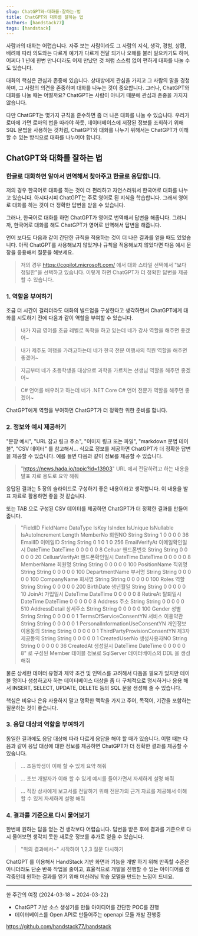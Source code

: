 ```yaml
---
slug: ChatGPT와-대화를-잘하는-법
title: ChatGPT와 대화를 잘하는 법
authors: [handstack77]
tags: [handstack]
---
```


사람과의 대화는 어렵습니다. 자주 보는 사람이라도 그 사람의 지식, 생각, 경험, 상황, 배려에 따라 의도와는 다르게 예기가 다르게 전달 되거나 오해를 불러 일으키기도 하며, 어쩌다 1 년에 한번 만나더라도 어제 만났던 것 처럼 스스럼 없이 편하게 대화를 나눌 수도 있습니다.

대화의 핵심은 관심과 존중에 있습니다. 상대방에게 관심을 가지고 그 사람의 말을 경청하며, 그 사람의 의견을 존중하며 대화를 나누는 것이 중요합니다. 그러나, ChatGPT와 대화를 나눌 때는 어떨까요? ChatGPT는 사람이 아니기 때문에 관심과 존중을 가지지 않습니다.

다만 ChatGPT는 몇가지 규칙을 준수하면 좀 더 나은 대화를 나눌 수 있습니다. 우리가 로마에 가면 로마의 법을 따라야 하듯, 데이터베이스에 저장된 정보를 조회하기 위해 SQL 문법을 사용하는 것처럼, ChatGPT와 대화를 나누기 위해서는 ChatGPT가 이해할 수 있는 방식으로 대화를 나누어야 합니다.

## ChatGPT와 대화를 잘하는 법

### 한글로 대화하면 알아서 번역해서 찾아주고 한글로 응답합니다.

저의 경우 한국어로 대화를 하는 것이 더 편리하고 자연스러워서 한국어로 대화를 나누고 있습니다. 아시다시피 ChatGPT는 주로 영어로 된 지식을 학습합니다. 그래서 영어로 대화를 하는 것이 더 정확한 답변을 받을 수 있습니다.

그러나, 한국어로 대화를 하면 ChatGPT가 영어로 번역해서 답변을 해줍니다. 그러니까, 한국어로 대화를 해도 ChatGPT가 영어로 번역해서 답변을 해줍니다.

언어 보다도 다음과 같이 간단한 규칙을 적용하는 것이 더 나은 결과를 얻을 때도 있었습니다. 아직 ChatGPT를 사용해보지 않았거나 규칙을 적용해보지 않았다면 다음 예시 문장을 응용해서 질문을 해보세요.

> 저의 경우 https://copilot.microsoft.com/ 에서 대화 스타일 선택에서 "보다 정밀한"을 선택하고 있습니다. 이렇게 하면 ChatGPT가 더 정확한 답변을 제공할 수 있습니다.

### 1. 역할을 부여하기

조금 더 시간이 걸리더라도 대화의 빌드업을 구성한다고 생각하면서 ChatGPT에게 대화를 시도하기 전에 다음과 같이 역할을 부여할 수 있습니다.

> 내가 지금 영어를 초급 레벨로 독학을 하고 있는데 네가 강사 역할을 해주면 좋겠어~

> 내가 제주도 여행을 가려고하는데 네가 한국 전문 여행사의 직원 역할을 해주면 좋겠어~

> 지금부터 네가 초등학생을 대상으로 과학을 가르치는 선생님 역할을 해주면 좋겠어~

> C# 언어를 배우려고 하는데 네가 .NET Core C# 언어 전문가 역할을 해주면 좋겠어~

ChatGPT에게 역할을 부여하면 ChatGPT가 더 정확한 위한 준비를 합니다.

### 2. 정보와 예시 제공하기

"문장 예시", "URL 참고 링크 주소", "이미지 링크 또는 파일", "markdown 문법 테이블", "CSV 데이터" 를 참고해서... 식으로 정보를 제공하면	ChatGPT가 더 정확한 답변을 제공할 수 있습니다. 예를 들면 다음과 같이 정보를 제공할 수 있습니다.

> "https://news.hada.io/topic?id=13903" URL 에서 전달하려고 하는 내용을 발표 자료 용도로 요약 해줘

응답된 결과는 5 장의 슬라이드로 구성하기 좋은 내용이라고 생각합니다. 이 내용을 발표 자료로 활용하면 좋을 것 같습니다.

또는 TAB 으로 구성된 CSV 데이터를 제공하면 ChatGPT가 더 정확한 결과를 만들어 줍니다.

> "FieldID	FieldName	DataType	IsKey	IsIndex	IsUnique	IsNullable	IsAutoIncrement	Length
> MemberNo	회원NO	String	String	1	0	0	0	0	36
> EmailID	이메일ID	String	String	0	1	0	1	0	256
> EmailVerifyAt	이메일확인일시	DateTime	DateTime	0	0	0	0	0	8
> Celluar	핸드폰번호	String	String	0	0	0	0	0	20
> CelluarVerifyAt	핸드폰확인일시	DateTime	DateTime	0	0	0	0	0	8
> MemberName	회원명	String	String	0	0	0	0	0	100
> PositionName	직위명	String	String	0	0	0	0	0	100
> DepartmentName	부서명	String	String	0	0	0	0	0	100
> CompanyName	회사명	String	String	0	0	0	0	0	100
> Roles	역할	String	String	0	0	0	0	0	200
> BirthDate	생년월일	String	String	0	0	0	0	0	10
> JoinAt	가입일시	DateTime	DateTime	0	0	0	0	0	8
> RetireAt	탈퇴일시	DateTime	DateTime	0	0	0	0	0	8
> Address	주소	String	String	0	0	0	0	0	510
> AddressDetail	상세주소	String	String	0	0	0	0	0	100
> Gender	성별	String	String	0	0	0	0	0	1
> TermsOfServiceConsentYN	서비스 이용약관	String	String	0	0	0	0	0	1
> PersonalInformationUseConsentYN	개인정보 이용동의	String	String	0	0	0	0	0	1
> ThirdPartyProvisionConsentYN	제3자 제공동의	String	String	0	0	0	0	0	1
> CreatedUserNo	생성사용자NO	String	String	0	0	0	0	0	36
> CreatedAt	생성일시	DateTime	DateTime	0	0	0	0	0	8" 로 구성된 Member 테이블 정보로 SqlServer 데이터베이스의 DDL 을 생성해줘

물론 상세한 데이터 유형과 제약 조건 및 인덱스를 고려해서 다듬을 필요가 있지만 테이블 명이나 생성하고자 하는 데이터베이스 대상을 좀 더 구체적으로 명시하거나 응용 해서 INSERT, SELECT, UPDATE, DELETE 등의 SQL 문을 생성해 줄 수 있습니다.

핵심은 비유나 은유 사용하지 말고 명확한 맥락을 가지고 주어, 목적어, 기간을 포함하는 질문하는 것이 좋습니다.

### 3. 응답 대상의 역할을 부여하기

동일한 결과에도 응답 대상에 따라 다르게 응답을 해야 할 때가 있습니다. 이럴 때는 다음과 같이 응답 대상에 대한 정보를 제공하면 ChatGPT가 더 정확한 결과를 제공할 수 있습니다.

> ... 초등학생이 이해 할 수 있게 요약 해줘

> ... 초보 개발자가 이해 할 수 있게 예시를 들어가면서 자세하게 설명 해줘

> ... 직장 상사에게 보고서를 전달하기 위해 전문가의 근거 자료를 제공해서 이해 할 수 있게 자세하게 설명 해줘
	
### 4. 결과를 기준으로 다시 물어보기

한번에 원하는 답을 얻는 건 생각보다 어렵습니다. 답변을 받은 후에 결과를 기준으로 다시 물어보면 생각치 못한 새로운 정보를 추가로 얻을 수 있습니다.

> "위의 결과에서~" 시작하여 1,2,3 질문 다시하기

ChatGPT 를 이용해서 HandStack 기반 화면과 기능을 개발 하기 위해 만족할 수준은 아니더라도 단순 반복 작업을 줄이고, 효율적으로 개발을 진행할 수 있는 아이디어를 생각중인데 원하는 결과를 얻기 위해 머신러닝 학습 모델을 만드는 느낌이 드네요.

---

한 주간의 여정 (2024-03-18 ~ 2024-03-22)

* ChatGPT 기반 소스 생성기를 만들 아이디어를 간단한 POC를 진행
* 데이터베이스를 Open API로 만들어주는 openapi 모듈 개발 진행중

https://github.com/handstack77/handstack